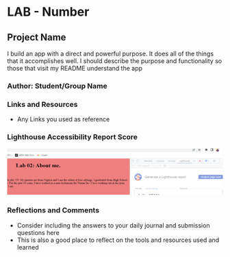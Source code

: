 # LAB - Number

## Project Name

I build an app with a direct and powerful purpose. It does all of the things that it accomplishes well. I should describe the purpose and functionality so those that visit my README understand the app

### Author: Student/Group Name

### Links and Resources

* Any Links you used as reference

### Lighthouse Accessibility Report Score

![A screenshot of my Lighthouse image.](Lighthouse.png)

### Reflections and Comments

* Consider including the answers to your daily journal and submission questions here
* This is also a good place to reflect on the tools and resources used and learned
